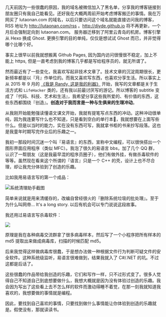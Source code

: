 几天前因为一些很蠢的原因，我的域名被微信加入了黑名单，分享我的博客链接到朋友圈只有我自己能看见。还好我在大概两周前开始考虑博客搬迁的事情。我在万网买了 lutaonan.com 的域名，以后只要访问这个域名就能直接访问我的博客，RSS 地址为 http://lutaonan.com/rss 。http://djyde.github.io 将不再更新，一个月后会强制定向到 lutaonan.com。 服务器迁移到了阿里云青岛的机房。博客引擎从 Hexo 换成 Ghost. 更换引擎的目的单纯，仅仅是想试试 Ghost 而已，并非觉得哪个比哪个好。

事实上很早以前我就想搬离 Github Pages, 因为国内访问很慢很不稳定，加上不能上 https, 但是一直考虑到我的博客几乎都是写给程序员的，就无所谓了。

然而最近有了一些变化，我喜欢写起非技术文章了。技术文章的沉淀周期很长，更新频率都是以『月』作单位的。而我又喜欢写东西，也喜欢分享生活。所以事实上从 2015 年 9 月的 [《我是 Randy, 这是我的利器》](http://lutaonan.com/my-liqi/) 开始，我写的文章都是关于生活方式和 `LifeHacker` 类的，还有我以前最讨厌写的游记。所以博客的 subtitle 变成了『代码、科技、艺术和生活』，我希望分享这些我所爱的、有价值的东西，这些东西都围绕『创造』。**创造对于我而言是一种与生俱来的生理冲动**。

从我刚开始能勉强读懂语文课文开始，我就有提笔写点东西的冲动。这种冲动很单纯，因为我连要写什么也不知道，只是看到空白的单行本，我就想要在上面写些什么。但是以当时的能力，实在没有东西可写，我就拿书柜的书来抄写段落。这也是我童年时期写完作业后的乐趣之一。

我初一那段时间沉迷一个叫『易语言』的东西，宣称中文编程，可以很快搭出一个图形界面应用程序（类似 MFC）。我泡了很久的易语言 bbs，加了几个 QQ 群，认识了一帮朋友（这是我最早混的程序员圈子），他们有做外挂，有做杀毒软件的等等。虽然现在看来这个所谓的『语言』只是一个 C++ 的壳，设计上也不尽合理，却让我充分体验到了创造的乐趣。

比如我用易语言写的第一个成品：

![系统清理助手截图](/content/images/2016/06/20090831_101339_392.gif)

简单来说就是用来清缓存的，改编自曾经很火的『删除系统垃圾的批处理』。至于为什么叫网帝... It's a long story. 以后有机会可以专门说说这段故事。

我还用过易语言写杀毒软件：

![](/content/images/2016/06/20100321_192143_686.gif)

原理是我在各种病毒交流群拿了很多病毒样本，然后写了一个小程序把所有样本的 md5 提取出来做成病毒库，扫描的时候匹配 md5。

后来我觉得这样做病毒库很蠢，于是想办法做一种根据文件行为判断可疑文件的安全软件。这种系统级监听，易语言很难做到，结果我就入了 C#/.NET 的坑。不过这都是后话了。

这些很蠢的作品带给我创造的乐趣，它们和写作一样，只不过形式变了。很多人觉得自己不知道自己到底想要做什么，我想大概就是因为没有体验过创造的乐趣。我会因为写出了这些看上去不怎么样的软件而激动得睡不着觉，在那一刻我就知道我喜欢的，我想要做的事情就是编程。

因此，要找到自己喜欢的事情，只要找到做什么事情能让你体验到创造的乐趣就是。假使没有，那就读读书。